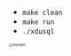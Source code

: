 - `make clean`
- `make run`
- `./xdusql`
<img src="https://user-images.githubusercontent.com/56026429/173036522-4cbdc3db-80e7-4c6d-9679-92eb7433612c.png" alt="example" style="zoom: 40%;" />
